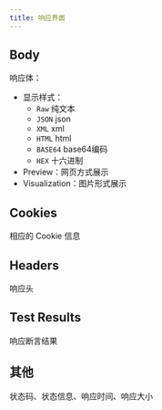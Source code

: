 ```yaml
---
title: 响应界面
---
```


## Body

响应体：

- 显示样式：
  - `Raw` 纯文本
  - `JSON` json
  - `XML` xml
  - `HTML` html
  - `BASE64` base64编码
  - `HEX` 十六进制
- Preview：网页方式展示
- Visualization：图片形式展示

## Cookies

相应的 Cookie 信息

## Headers

响应头

## Test Results

响应断言结果

## 其他

状态码、状态信息、响应时间、响应大小
